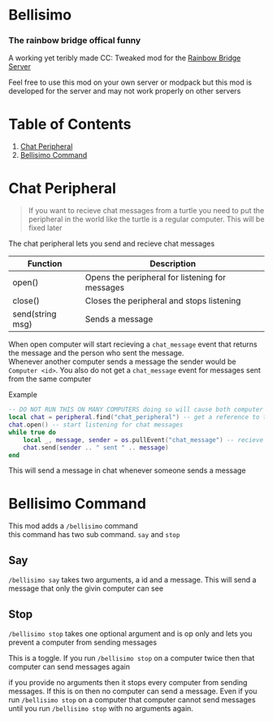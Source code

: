 
# Bellisimo
### The rainbow bridge offical funny

A working yet teribly made CC: Tweaked mod for the [Rainbow Bridge Server](https://discord.gg/9dRMpRbK)

Feel free to use this mod on your own server or modpack but this mod is developed for the server and may not work properly on other servers

# Table of Contents
1. [Chat Peripheral](#Chat-Peripheral)
2. [Bellisimo Command](#Bellisimo-Command)

# Chat Peripheral
> If you want to recieve chat messages from a turtle you need to put the peripheral in the world like the turtle is a regular computer. This will be fixed later

The chat peripheral lets you send and recieve chat messages

| Function | Description |
| ----------- | ----------- |
| open() | Opens the peripheral for listening for messages |
| close() | Closes the peripheral and stops listening |
| send(string msg) | Sends a message |

When open computer will start recieving a `chat_message` event that returns the message and the person who sent the message.<br>
Whenever another computer sends a message the sender would be `Computer <id>`. You also do not get a `chat_message` event for messages sent from the same computer

Example
```lua
-- DO NOT RUN THIS ON MANY COMPUTERS doing so will cause both computer to respond to eachother and not be good
local chat = peripheral.find("chat_peripheral") -- get a reference to the chat_peripheral
chat.open() -- start listening for chat messages
while true do
    local _, message, sender = os.pullEvent("chat_message") -- recieve the chat message event
    chat.send(sender .. " sent " .. message)
end
```

This will send a message in chat whenever someone sends a message 

# Bellisimo Command

This mod adds a `/bellisimo` command
<br>
this command has two sub command. `say` and `stop`

## Say
`/bellisimo say` takes two arguments, a id and a message. This will send a message that only the givin computer can see

## Stop 

`/bellisimo stop` takes one optional argument and is op only and lets you prevent a computer from sending messages

This is a toggle. If you run `/bellisimo stop` on a computer twice then that computer can send messages again

 if you provide no arguments then it stops every computer from sending messages. If this is on then no computer can send a message. Even if you run `/bellisimo stop` on a computer that computer cannot send messages until you run `/bellisimo stop` with no arguments again.